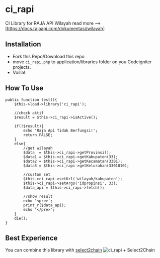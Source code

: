 # ci_rapi

CI Library for RAJA API Wilayah
read more --> [https://docs.rajaapi.com/dokumentasi/wilayah]

## Installation

- Fork this Repo/Download this repo
- move `ci_rapi.php` to application/libraries folder on you Codeigniter projects.
- Voilla!.

## How To Use

    public function test(){
        $this->load->library('ci_rapi');

        //check aktif
        $result = $this->ci_rapi->isActive();

        if(!$result){
            echo 'Raja Api Tidak Berfungsi!';
            return FALSE;
        }
        else{
            //get wilayah
            $data  = $this->ci_rapi->getProvinsi();
            $data1 = $this->ci_rapi->getKabupaten(33);
            $data2 = $this->ci_rapi->getKecamatan(3301);
            $data3 = $this->ci_rapi->getKelurahan(3301010);

            //custom set
            $this->ci_rapi->setUrl('wilayah/kabupaten');
            $this->ci_rapi->setArgs('idpropinsi', 33);
            $data_api = $this->ci_rapi->fetch();

            //show result
            echo '<pre>';
            print_r($data_api);
            echo '</pre>';
        }
        die();
    }

## Best Experience

You can combine this library with [select2chain](https://github.com/arhen/Select2Chain)
![ci_rapi + Select2Chain](https://s3.gifyu.com/images/ci_rapi2.gif)
